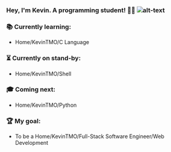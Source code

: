 ### Hey, I'm Kevin. A programming student! :muscle::sunglasses:                                             ![alt-text](https://media.giphy.com/media/RbDKaczqWovIugyJmW/giphy.gif)
### :books: Currently learning:
- Home/KevinTMO/C Language

### :hourglass_flowing_sand: Currently on stand-by:
- Home/KevinTMO/Shell

### :mortar_board: Coming next:
- Home/KevinTMO/Python

### :trophy: My goal:
- To be a Home/KevinTMO/Full-Stack Software Engineer/Web Development


